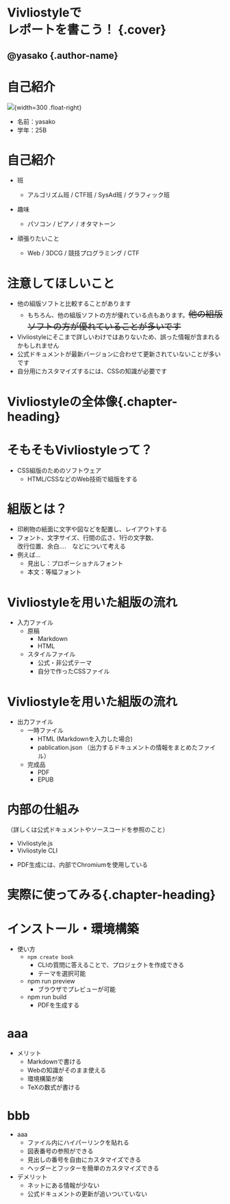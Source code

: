 # Vivliostyleで<br>レポートを書こう！ {.cover}

## @yasako {.author-name}

<!-- ![](https://q.trap.jp/api/v3/public/icon/yasako){width=35} -->


# 自己紹介

![](https://q.trap.jp/api/v3/public/icon/yasako){width=300 .float-right}


- 名前：yasako
- 学年：25B


# 自己紹介

- 班
  - アルゴリズム班 / CTF班 / SysAd班 / グラフィック班
- 趣味
  - パソコン / ピアノ / オタマトーン

- 頑張りたいこと
  - Web / 3DCG / 競技プログラミング / CTF

# 注意してほしいこと

- 他の組版ソフトと比較することがあります
  - もちろん、他の組版ソフトの方が優れている点もあります。<span style="font-size: 20px">~~他の組版ソフトの方が優れていることが多いです~~ </span>
- Vivliostyleにそこまで詳しいわけではありないため、誤った情報が含まれるかもしれません
- 公式ドキュメントが最新バージョンに合わせて更新されていないことが多いです
- 自分用にカスタマイズするには、CSSの知識が必要です

# Vivliostyleの全体像{.chapter-heading}

# そもそもVivliostyleって？

- CSS組版のためのソフトウェア
  - HTML/CSSなどのWeb技術で組版をする



# 組版とは？

- 印刷物の紙面に文字や図などを配置し、レイアウトする
- フォント、文字サイズ、行間の広さ、1行の文字数、<br>改行位置、余白....　などについて考える
- 例えば...
  - 見出し：プロポーショナルフォント
  - 本文：等幅フォント

# Vivliostyleを用いた組版の流れ

- 入力ファイル
  - 原稿
    - Markdown
    - HTML
  - スタイルファイル
    - 公式・非公式テーマ
    - 自分で作ったCSSファイル

# Vivliostyleを用いた組版の流れ

- 出力ファイル
  - 一時ファイル
    - HTML (Markdownを入力した場合)
    - pablication.json （出力するドキュメントの情報をまとめたファイル）
  - 完成品
    - PDF
    - EPUB

# 内部の仕組み

（詳しくは公式ドキュメントやソースコードを参照のこと）

- Vivliostyle.js
- Vivliostyle CLI
<!-- - を定義したCSSファイルを元に、印刷可能なPDFファイルを生成する。 -->
  - PDF生成には、内部でChromiumを使用している

# 実際に使ってみる{.chapter-heading}

# インストール・環境構築

- 使い方
    - `npm create book`
      - CLIの質問に答えることで、プロジェクトを作成できる
      - テーマを選択可能
    - npm run preview
      - ブラウザでプレビューが可能
    - npm run build
        - PDFを生成する

# aaa

- メリット
    - Markdownで書ける
    - Webの知識がそのまま使える
    - 環境構築が楽
    - TeXの数式が書ける
  
# bbb
- aaa
    - ファイル内にハイパーリンクを貼れる
    - 図表番号の参照ができる
    - 見出しの番号を自由にカスタマイズできる
    - ヘッダーとフッターを簡単のカスタマイズできる
- デメリット
    - ネットにある情報が少ない
    - 公式ドキュメントの更新が追いついていない
